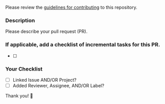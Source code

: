 Please review the [guidelines for contributing](../../docs/contributing.rst) to this repository.

### Description
Please describe your pull request (PR).


### If applicable, add a checklist of incremental tasks for this PR.
- [ ] 


### Your Checklist
- [ ] Linked Issue AND/OR Project?
- [ ] Added Reviewer, Assignee, AND/OR Label?

Thank you! 🚀
